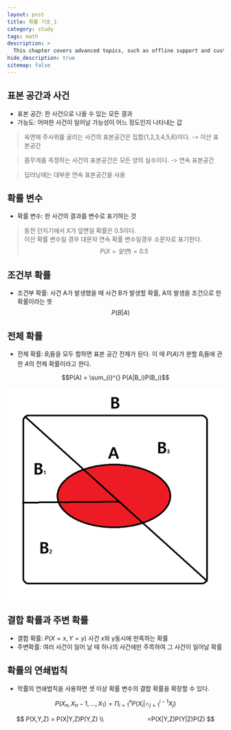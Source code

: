 ```yaml
---
layout: post
title: 확률 기초_1
category: study
tags: math
description: >
  This chapter covers advanced topics, such as offline support and custom JS builds. Codings skills are recommended.
hide_description: true
sitemap: false
---
```


## 표본 공간과 사건
* 표본 공간: 한 사건으로 나올 수 있는 모든 결과  
* 가능도: 어떠한 사건이 일어날 가능성이 어느 정도인지 나타내는 값  
>육면체 주사위를 굴리는 사건의 표본공간은 집합{1,2,3,4,5,6}이다. -> 이산 표본공간

>몸무게를 측정하는 사건의 표본공간은 모든 양의 실수이다. -> 연속 표본공간

>딥러닝에는 대부분 연속 표본공간을 사용

## 확률 변수
* 확률 변수: 한 사건의 결과를 변수로 표기하는 것
>동전 던지기에서 X가 앞면일 확률은 0.5이다.  
이산 확률 변수일 경우 대문자 연속 확률 변수일경우 소문자로 표기한다.  
$$P(X=앞면) = 0.5$$

## 조건부 확률
* 조건부 확률: 사건 A가 발생했을 때 사건 B가 발생할 확률, A의 발생을 조건으로 한 확률이라는 뜻
$$P(B|A)$$
## 전체 확률
* 전체 확률: $B_i$들을 모두 합하면 표본 공간 전체가 된다. 이 때 $P(A)$가 분할 $B_i$들에 관한 $A$의 전체 확률이라고 한다.

$$P(A) = \sum_{i}^{} P(A|B_i)P(B_i)$$

![](/assets/img/post/확률_기초_1/전체%20확률.png)

## 결합 확률과 주변 확률
* 결합 확률: $P(X=x, Y=y)$ 사건 x와 y동시에 만족하는 확률
* 주변확률: 여러 사건이 일어 날 때 하나의 사건에만 주목하여 그 사건이 일어날 확률
## 확률의 연쇄법칙
* 학률의 연쇄법칙을 사용하면 셋 이상 확률 변수의 결합 확률을 확장할 수 있다.

$$P(X_n,X_n-1,...,X_1) = \Pi_{i=1}^{n}P(X_i|\cap_{j=1}^{i-1} X_j)$$

$$ P(X,Y,Z) = P(X|Y,Z)P(Y,Z)
\\ 　　　　　　　=P(X|Y,Z)P(Y|Z)P(Z)
$$